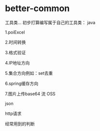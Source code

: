 # better-common
工具类...
初步打算编写属于自己的工具类：
java

1.poiExcel

2.时间转换

3.格式验证

4.IP地址方向

5.集合方向例如：set去重

6.spring缓存方向

7.图片上传base64  流   OSS

json

http请求

经常用到的判断
